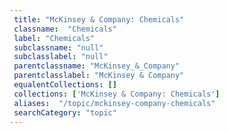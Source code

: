 ```yaml
--- 
 title: "McKinsey & Company: Chemicals" 
 classname:  "Chemicals" 
 label: "Chemicals" 
 subclassname: "null" 
 subclasslabel: "null" 
 parentclassname: "McKinsey_&_Company" 
 parentclasslabel: "McKinsey & Company" 
 equalentCollections: [] 
 collections: ['McKinsey & Company: Chemicals']
 aliases:  "/topic/mckinsey-company-chemicals"  
 searchCategory: "topic" 
---
```

